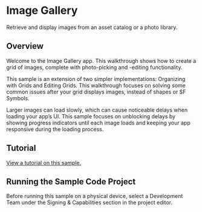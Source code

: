 # Image Gallery

Retrieve and display images from an asset catalog or a photo library.

## Overview

Welcome to the Image Gallery app. This walkthrough shows how to create a grid of images, complete with photo-picking and -editing functionality.

This sample is an extension of two simpler implementations: Organizing with Grids and Editing Grids. This walkthrough focuses on solving some common issues after your grid displays images, instead of shapes or SF Symbols.

Larger images can load slowly, which can cause noticeable delays when loading your app’s UI. This sample focuses on unblocking delays by showing progress indicators until each image loads and keeping your app responsive during the loading process.

## Tutorial

[View a tutorial on this sample.](doc://com.apple.documentation/tutorials/sample-apps/ImageGallery)

## Running the Sample Code Project

Before running this sample on a physical device, select a Development Team under the Signing & Capabilities section in the project editor.